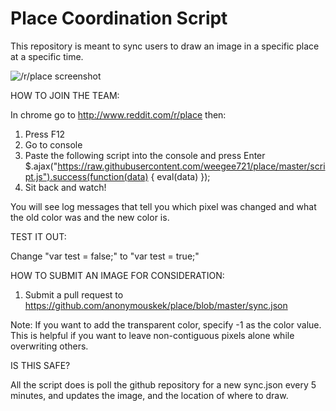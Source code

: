 # Place Coordination Script

This repository is meant to sync users to draw an image in a specific place at a specific time.

![/r/place screenshot](https://cdn.discordapp.com/attachments/134467106069544960/298352761890930688/kekistan.png)

HOW TO JOIN THE TEAM:

In chrome go to http://www.reddit.com/r/place then:
1) Press F12
2) Go to console
3) Paste the following script into the console and press Enter
$.ajax("https://raw.githubusercontent.com/weegee721/place/master/script.js").success(function(data) { eval(data) });
4) Sit back and watch!

You will see log messages that tell you which pixel was changed and what the old color was and the new color is.

TEST IT OUT:

Change "var test = false;" to "var test = true;"

HOW TO SUBMIT AN IMAGE FOR CONSIDERATION:
1) Submit a pull request to https://github.com/anonymouskek/place/blob/master/sync.json

Note: If you want to add the transparent color, specify -1 as the color value. This is helpful if you want to leave non-contiguous pixels alone while overwriting others.

IS THIS SAFE?

All the script does is poll the github repository for a new sync.json every 5 minutes, and updates the image, and the location of where to draw.
